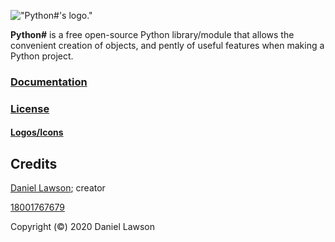 !["Python#'s logo."](https://raw.githubusercontent.com/Sombrero64/Python-/master/docs/logo/PythonSharpLogo.png)

**Python#** is a free open-source Python library/module that allows the convenient creation of objects, and pently of useful features when making a Python project.

### **[Documentation](https://sombrero64.github.io/Python-/doc)**

### [License](https://sombrero64.github.io/Python-/licenseInfo)

#### [Logos/Icons](https://sombrero64.github.io/Python-/logo/logos)

## Credits

[Daniel Lawson](https://github.com/Sombrero64); creator

[18001767679](https://github.com/18001767679)

Copyright (©) 2020 Daniel Lawson
